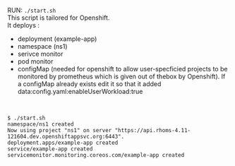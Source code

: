 RUN: `./start.sh` </br>
This script is tailored for Openshift. </br>
It deploys : </br>
- deployment (example-app) </br>
- namespace (ns1) </br>
- serivce monitor </br>
- pod monitor </br>
- configMap (needed for openshift to allow user-specficied projects to be monitored by prometheus which is given out of thebox by Openshift). If a configMap already exists edit it so that it added data:config.yaml:enableUserWorkload:true 
</br>

```
$ ./start.sh
namespace/ns1 created
Now using project "ns1" on server "https://api.rhoms-4.11-121604.dev.openshiftappsvc.org:6443".
deployment.apps/example-app created
service/example-app created
servicemonitor.monitoring.coreos.com/example-app created
```

